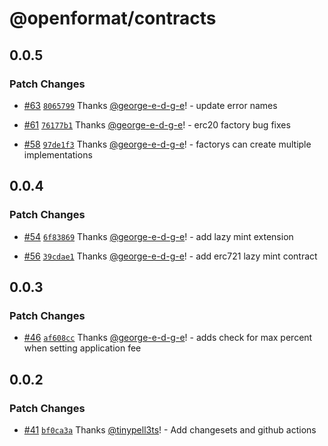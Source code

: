 # @openformat/contracts

## 0.0.5

### Patch Changes

- [#63](https://github.com/open-format/contracts/pull/63) [`8065799`](https://github.com/open-format/contracts/commit/8065799de8d5cdf55ea88cc4994b89a5bfac9e72) Thanks [@george-e-d-g-e](https://github.com/george-e-d-g-e)! - update error names

- [#61](https://github.com/open-format/contracts/pull/61) [`76177b1`](https://github.com/open-format/contracts/commit/76177b10ebef470a798435813faf53b57712137d) Thanks [@george-e-d-g-e](https://github.com/george-e-d-g-e)! - erc20 factory bug fixes

- [#58](https://github.com/open-format/contracts/pull/58) [`97de1f3`](https://github.com/open-format/contracts/commit/97de1f3d8aeda3039c19fdf8175c8db233d84190) Thanks [@george-e-d-g-e](https://github.com/george-e-d-g-e)! - factorys can create multiple implementations

## 0.0.4

### Patch Changes

- [#54](https://github.com/open-format/contracts/pull/54) [`6f83869`](https://github.com/open-format/contracts/commit/6f83869fcd7fdab0f9acd3a515613f23c697ad02) Thanks [@george-e-d-g-e](https://github.com/george-e-d-g-e)! - add lazy mint extension

- [#56](https://github.com/open-format/contracts/pull/56) [`39cdae1`](https://github.com/open-format/contracts/commit/39cdae1c7ac661db0f8707d1c6594d39b9aacb42) Thanks [@george-e-d-g-e](https://github.com/george-e-d-g-e)! - add erc721 lazy mint contract

## 0.0.3

### Patch Changes

- [#46](https://github.com/open-format/contracts/pull/46) [`af608cc`](https://github.com/open-format/contracts/commit/af608cccf0fd9b8a91fbf91cea894447f0d402c5) Thanks [@george-e-d-g-e](https://github.com/george-e-d-g-e)! - adds check for max percent when setting application fee

## 0.0.2

### Patch Changes

- [#41](https://github.com/open-format/contracts/pull/41) [`bf0ca3a`](https://github.com/open-format/contracts/commit/bf0ca3a69c71cba360c67c132701dc960c2006ed) Thanks [@tinypell3ts](https://github.com/tinypell3ts)! - Add changesets and github actions
